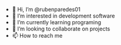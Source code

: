 - 👋 Hi, I’m @rubenparedes01
- 👀 I’m interested in development software
- 🌱 I’m currently learning programing
- 💞️ I’m looking to collaborate on projects
- 📫 How to reach me

<!---
rubenparedes01/rubenparedes01 is a ✨ special ✨ repository because its `README.md` (this file) appears on your GitHub profile.
You can click the Preview link to take a look at your changes.
--->
